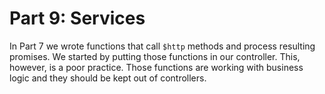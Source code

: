 # Part 9: Services

In Part 7 we wrote functions that call `$http` methods and process resulting
promises. We started by putting those functions in our controller. This,
however, is a poor practice. Those functions are working with business logic
and they should be kept out of controllers.
